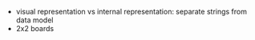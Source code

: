 -   visual representation vs internal representation: separate strings from data model
-   2x2 boards
